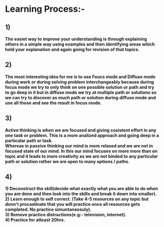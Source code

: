 # Learning Process:-

 ## 1) 
 **The easiet way to improve your understanding is through explaining others in a simple way using examples and then identifying areas which hold your explanation and again going for revision of that topics.** <br>
 ## 2) 
 **The most interesting idea for me is to use Foucs mode and Diffuse mode during work or during solving problem interchangeably because during focus mode we try to only think on one possible solution or path and try to go deep in it but in diffuse mode we try at multiple path or solutions so we can try to discover as much path or solution during diffuse mode and use all those and see the result in focus mode.** <br>

## 3)
**Active thinking is when we are focused and giving cosistent effort in any one task or problem. This is a more analized approach and going deep in a particular path or task.** <br>
**Whereas in passive thinking our mind is more relaxed and we are not in focused state of our mind. In this our mind focuses on more more than on topic and it leads to more creativity as we are not binded to any particular path or solution rather we are open to many options / paths.** <br>


## 4) 
**1) Deconstruct the skill(decide what exactly what you are able to do when you are done and then look into the skills and break it down into smaller).** <br>
**2) Learn enough to self correct. (Take 4-5 resources on any topic but donn't procastinate that you will practice once all resources gets completed. No practice simuntaneosuly).** <br> 
**3) Remove practice distractions(e.g:- television, internet).** <br> 
**4) Practice for atleast 20hrs.** <br> 
